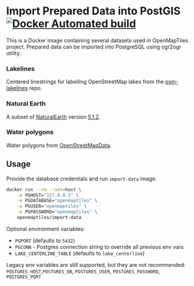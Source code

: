 # Import Prepared Data into PostGIS [![Docker Automated build](https://img.shields.io/docker/automated/openmaptiles/import-data.svg?maxAge=2592000)](https://hub.docker.com/r/openmaptiles/import-data/)

This is a Docker image containing several datasets used in OpenMapTiles project. Prepared data can be imported into PostgreSQL using ogr2ogr utility.

### Lakelines
Centered linestrings for labelling OpenStreetMap lakes from the [osm-lakelines](https://dev.maptiler.download/geodata/omt/lake_centerline.geojson) repo.

### Natural Earth
A subset of [NaturalEarth](http://www.naturalearthdata.com/) version [5.1.2](https://github.com/nvkelso/natural-earth-vector/releases/tag/v5.1.2).

### Water polygons
Water polygons from [OpenStreetMapData](http://osmdata.openstreetmap.de/).

## Usage

Provide the database credentials and run `import-data` image.

```bash
docker run --rm --net=host \
    -e PGHOST="127.0.0.1" \
    -e PGDATABASE="openmaptiles" \
    -e PGUSER="openmaptiles" \
    -e PGPASSWORD="openmaptiles" \
    openmaptiles/import-data
```

Optional environment variables:
* `PGPORT` (defaults to `5432`)
* `PGCONN` - Postgres connection string to override all previous env vars
* `LAKE_CENTERLINE_TABLE` (defaults to `lake_centerline`)

Legacy env variables are still supported, but they are not recommended:
`POSTGRES_HOST`,`POSTGRES_DB`, `POSTGRES_USER`, `POSTGRES_PASSWORD`, `POSTGRES_PORT`
